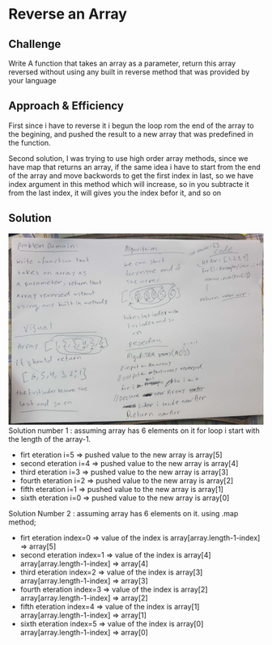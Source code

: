 # Reverse an Array

<!-- Short summary or background information -->

## Challenge

<!-- Description of the challenge -->

Write A function that takes an array as a parameter, return this array reversed without using any built in reverse method that was provided by your language

## Approach & Efficiency

<!-- What approach did you take? Why? What is the Big O space/time for this approach? -->

First since i have to reverse it i begun the loop rom the end of the array to the begining, and pushed the result to a new array that was predefined in the function.

Second solution, I was trying to use high order array methods, since we have map that returns an array,
if the same idea i have to start from the end of the array and move backwords to get the first index in last, so we have index argument in this method which will increase, so in you subtracte it from the last index, it will gives you the index befor it, and so on

## Solution

<!-- Embedded whiteboard image -->

![CC2 WhiteBoard](../assets/CC1.jpg)
Solution number 1 :
assuming array has 6 elements on it
for loop i start with the length of the array-1.

- firt eteration i=5 => pushed value to the new array is array[5]
- second eteration i=4 => pushed value to the new array is array[4]
- third eteration i=3 => pushed value to the new array is array[3]
- fourth eteration i=2 => pushed value to the new array is array[2]
- fifth eteration i=1 => pushed value to the new array is array[1]
- sixth eteration i=0 => pushed value to the new array is array[0]

Solution Number 2 :
assuming array has 6 elements on it.
using .map method;

- firt eteration index=0 => value of the index is array[array.length-1-index] => array[5]
- second eteration index=1 => value of the index is array[4] array[array.length-1-index] => array[4]
- third eteration index=2 => value of the index is array[3] array[array.length-1-index] => array[3]
- fourth eteration index=3 => value of the index is array[2] array[array.length-1-index] => array[2]
- fifth eteration index=4 => value of the index is array[1] array[array.length-1-index] => array[1]
- sixth eteration index=5 => value of the index is array[0] array[array.length-1-index] => array[0]
